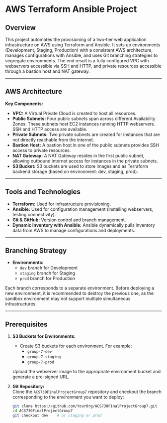 # AWS Terraform Ansible Project

## Overview

This project automates the provisioning of a two-tier web application infrastructure on AWS using Terraform and Ansible. It sets up environments (Development, Staging, Production) with a consistent AWS architecture, manages configurations with Ansible, and uses Git branching strategies to segregate environments. The end result is a fully configured VPC with webservers accessible via SSH and HTTP, and private resources accessible through a bastion host and NAT gateway.

---

## AWS Architecture

**Key Components:**
- **VPC:** A Virtual Private Cloud is created to host all resources.
- **Public Subnets:** Four public subnets span across different Availability Zones. These subnets host EC2 instances running HTTP webservers. SSH and HTTP access are available.
- **Private Subnets:** Two private subnets are created for instances that are not directly reachable from the internet.
- **Bastion Host:** A bastion host in one of the public subnets provides SSH access to private resources.
- **NAT Gateway:** A NAT Gateway resides in the first public subnet, allowing outbound internet access for instances in the private subnets.
- **S3 Bucket:** S3 buckets are used to store images and as Terraform backend storage (based on environment: dev, staging, prod).

---

## Tools and Technologies

- **Terraform:** Used for infrastructure provisioning.
- **Ansible:** Used for configuration management (installing webservers, testing connectivity).
- **Git & GitHub:** Version control and branch management.
- **Dynamic Inventory with Ansible:** Ansible dynamically pulls inventory data from AWS to manage configurations and deployments.

---

## Branching Strategy

- **Environments:** 
  - `dev` branch for Development
  - `staging` branch for Staging
  - `prod` branch for Production

Each branch corresponds to a separate environment. Before deploying a new environment, it is recommended to destroy the previous one, as the sandbox environment may not support multiple simultaneous infrastructures.

---

## Prerequisites


1. **S3 Buckets for Environments:**  
   - Create S3 buckets for each environment. For example:
     - `group-7-dev`
     - `group-7-staging`
     - `group-7-prod`
   
   Upload the webserver image to the appropriate environment bucket and generate a pre-signed URL.

2. **Git Repository:**  
   Clone the `ACS730FinalProjectGroup7` repository and checkout the branch corresponding to the environment you want to deploy:
   ```bash
   git clone https://github.com/YourOrg/ACS730FinalProjectGroup7.git
   cd ACS730FinalProjectGroup7
   git checkout dev    # or staging or prod




